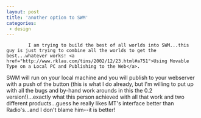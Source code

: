 ```yaml
---
layout: post
title: 'another option to SWM'
categories:
 - design
---
```


			I am trying to build the best of all worlds into SWM...this guy is just trying to combine all the worlds to get the best...whatever works! <a href="http://www.rklau.com/tins/2002/12/23.html#a751">Using Movable Type on a Local PC and Publishing to the Web</a>.



SWM will run on your local machine and you will publish to your webserver with a push of the button (this is what I do already, but I'm willing to put up with all the bugs and by-hand work arounds in this the 0.2 version!)...exactly what this person achieved with all that work and two different products...guess he really likes MT's interface better than Radio's...and I don't blame him--it is better!


			
